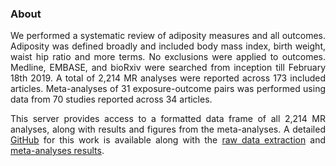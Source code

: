 <h3>About</h3>
<p align="justify">We performed a systematic review of adiposity measures and all outcomes. Adiposity was defined broadly and included body mass index, birth weight, waist hip ratio and more terms. No exclusions were applied to outcomes. Medline, EMBASE, and bioRxiv were searched from inception till February 18th 2019. A total of 2,214 MR analyses were reported across 173 included articles. Meta-analyses of 31 exposure-outcome pairs was performed using data from 70 studies reported across 34 articles.</p>

<p align="justify">This server provides access to a formatted data frame of all 2,214 MR analyses, along with results and figures from the meta-analyses. A detailed <a href = "https://github.com/mattlee821/systematic_review_MR_adiposity">GitHub</a> for this work is available along with the <a href = "https://github.com/mattlee821/systematic_review_MR_adiposity/blob/main/analysis/001_data_extraction.RData">raw data extraction</a> and <a href = "https://github.com/mattlee821/systematic_review_MR_adiposity/blob/main/analysis/meta_analysis/results/meta_analysis_results.csv">meta-analyses results</a>.</p>
